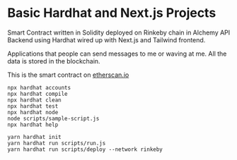 # Basic Hardhat and Next.js Projects

Smart Contract written in Solidity deployed on Rinkeby chain in Alchemy API Backend using Hardhat wired up with Next.js and Tailwind frontend.

Applications that people can send messages to me or waving at me. All the data is stored in the blockchain.

This is the smart contract on [etherscan.io](https://etherscan.io/address/0x34940e89AC035BC284B25Ede602e0B6E93119a16)

```shell
npx hardhat accounts
npx hardhat compile
npx hardhat clean
npx hardhat test
npx hardhat node
node scripts/sample-script.js
npx hardhat help
```

```shell
yarn hardhat init
yarn hardhat run scripts/run.js
yarn hardhat run scripts/deploy --network rinkeby
```
